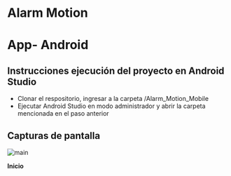 # Alarm Motion


# App- Android

## Instrucciones ejecución del proyecto en Android Studio
- Clonar el respositorio, ingresar a la carpeta /Alarm_Motion_Mobile
- Ejecutar Android Studio en modo administrador y abrir la carpeta mencionada en el paso anterior
## Capturas de pantalla

![main](https://user-images.githubusercontent.com/98675608/225489369-541cb575-ba9f-4427-9ec7-50a4a13a6b27.PNG)

**Inicio**
